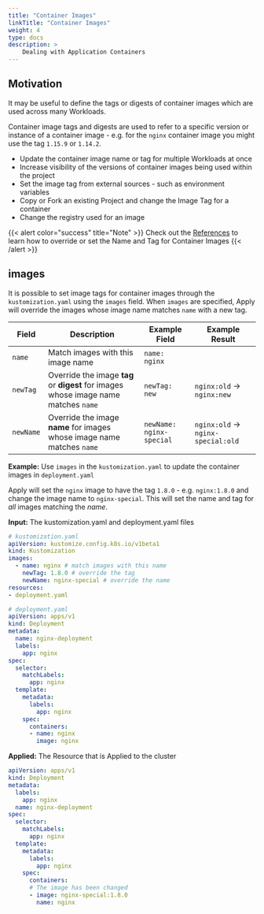 ```yaml
---
title: "Container Images"
linkTitle: "Container Images"
weight: 4
type: docs
description: >
    Dealing with Application Containers
---
```


<!-- 
{{< alert color="success" title="TL;DR" >}}
- Override or set the Name and Tag for Container Images
{{< /alert >}} -->

## Motivation

It may be useful to define the tags or digests of container images which are used across many Workloads.

Container image tags and digests are used to refer to a specific version or instance of a container
image - e.g. for the `nginx` container image you might use the tag `1.15.9` or `1.14.2`.

- Update the container image name or tag for multiple Workloads at once
- Increase visibility of the versions of container images being used within
  the project
- Set the image tag from external sources - such as environment variables
- Copy or Fork an existing Project and change the Image Tag for a container
- Change the registry used for an image

{{< alert color="success" title="Note" >}}
Check out the [References](../../../references) to learn how to override or set the Name and Tag for Container Images
{{< /alert >}}

<!-- See [Bases and Variations](../app_customization/bases_and_variants.md) for more details on Copying Projects. -->

<!-- {{< alert color="success" title="Reference" >}}
- [images](../reference/kustomize.md#images)
{{< /alert >}} -->

## images

It is possible to set image tags for container images through
the `kustomization.yaml` using the `images` field.  When `images` are
specified, Apply will override the images whose image name matches `name` with a new
tag.


| Field     | Description                                                              | Example Field | Example Result |
|-----------|--------------------------------------------------------------------------|----------| --- |
| `name`    | Match images with this image name| `name: nginx`| |
| `newTag`  | Override the image **tag** or **digest** for images whose image name matches `name`    | `newTag: new` | `nginx:old` -> `nginx:new` |
| `newName` | Override the image **name** for images whose image name matches `name`   | `newName: nginx-special` | `nginx:old` -> `nginx-special:old` |


**Example:** Use `images` in the `kustomization.yaml` to update the container
images in `deployment.yaml`

Apply will set the `nginx` image to have the tag `1.8.0` - e.g. `nginx:1.8.0` and
change the image name to `nginx-special`.
This will set the name and tag for *all* images matching the *name*.

**Input:** The kustomization.yaml and deployment.yaml files

```yaml
# kustomization.yaml
apiVersion: kustomize.config.k8s.io/v1beta1
kind: Kustomization
images:
  - name: nginx # match images with this name
    newTag: 1.8.0 # override the tag
    newName: nginx-special # override the name
resources:
- deployment.yaml
```

```yaml
# deployment.yaml
apiVersion: apps/v1
kind: Deployment
metadata:
  name: nginx-deployment
  labels:
    app: nginx
spec:
  selector:
    matchLabels:
      app: nginx
  template:
    metadata:
      labels:
        app: nginx
    spec:
      containers:
      - name: nginx
        image: nginx
```

**Applied:** The Resource that is Applied to the cluster

```yaml
apiVersion: apps/v1
kind: Deployment
metadata:
  labels:
    app: nginx
  name: nginx-deployment
spec:
  selector:
    matchLabels:
      app: nginx
  template:
    metadata:
      labels:
        app: nginx
    spec:
      containers:
      # The image has been changed
      - image: nginx-special:1.8.0
        name: nginx
```


<!-- ## Setting a Name

The name for an image may be set by specifying `newName` and the name of the old container image.
```yaml
# kustomization.yaml
apiVersion: kustomize.config.k8s.io/v1beta1
kind: Kustomization
images:
  - name: mycontainerregistry/myimage
    newName: differentregistry/myimage
```

## Setting a Tag

The tag for an image may be set by specifying `newTag` and the name of the container image.
```yaml
# kustomization.yaml
apiVersion: kustomize.config.k8s.io/v1beta1
kind: Kustomization
images:
  - name: mycontainerregistry/myimage
    newTag: v1
```

## Setting a Digest

The digest for an image may be set by specifying `digest` and the name of the container image.
```yaml
# kustomization.yaml
apiVersion: kustomize.config.k8s.io/v1beta1
kind: Kustomization
images:
  - name: alpine
    digest: sha256:24a0c4b4a4c0eb97a1aabb8e29f18e917d05abfe1b7a7c07857230879ce7d3d3
```


## Setting a Tag from the latest commit SHA

A common CI/CD pattern is to tag container images with the git commit SHA of source code.  e.g. if
the image name is `foo` and an image was built for the source code at commit `1bb359ccce344ca5d263cd257958ea035c978fd3`
then the container image would be `foo:1bb359ccce344ca5d263cd257958ea035c978fd3`.

A simple way to push an image that was just built without manually updating the image tags is to
download the [kustomize standalone](https://github.com/kubernetes-sigs/kustomize/) tool and run
`kustomize edit set image` command to update the tags for you.

**Example:** Set the latest git commit SHA as the image tag for `foo` images.

```bash
kustomize edit set image foo:$(git log -n 1 --pretty=format:"%H")
kubectl apply -f .
```

## Setting a Tag from an Environment Variable

It is also possible to set a Tag from an environment variable using the same technique for setting from a commit SHA.

**Example:** Set the tag for the `foo` image to the value in the environment variable `FOO_IMAGE_TAG`.

```bash
kustomize edit set image foo:$FOO_IMAGE_TAG
kubectl apply -f .
```

{{< alert color="success" title="Committing Image Tag Updates" >}}
The `kustomization.yaml` changes *may* be committed back to git so that they
can be audited.  When committing the image tag updates that have already
been pushed by a CI/CD system, be careful not to trigger new builds +
deployments for these changes.
{{< /alert >}} -->

